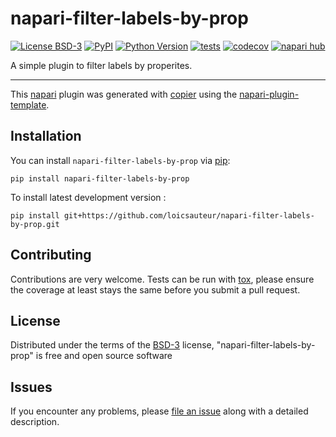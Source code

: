 # napari-filter-labels-by-prop

[![License BSD-3](https://img.shields.io/pypi/l/napari-filter-labels-by-prop.svg?color=green)](https://github.com/loicsauteur/napari-filter-labels-by-prop/raw/main/LICENSE)
[![PyPI](https://img.shields.io/pypi/v/napari-filter-labels-by-prop.svg?color=green)](https://pypi.org/project/napari-filter-labels-by-prop)
[![Python Version](https://img.shields.io/pypi/pyversions/napari-filter-labels-by-prop.svg?color=green)](https://python.org)
[![tests](https://github.com/loicsauteur/napari-filter-labels-by-prop/workflows/tests/badge.svg)](https://github.com/loicsauteur/napari-filter-labels-by-prop/actions)
[![codecov](https://codecov.io/gh/loicsauteur/napari-filter-labels-by-prop/branch/main/graph/badge.svg)](https://codecov.io/gh/loicsauteur/napari-filter-labels-by-prop)
[![napari hub](https://img.shields.io/endpoint?url=https://api.napari-hub.org/shields/napari-filter-labels-by-prop)](https://napari-hub.org/plugins/napari-filter-labels-by-prop)

A simple plugin to filter labels by properites.

----------------------------------

This [napari] plugin was generated with [copier] using the [napari-plugin-template].

<!--
Don't miss the full getting started guide to set up your new package:
https://github.com/napari/napari-plugin-template#getting-started

and review the napari docs for plugin developers:
https://napari.org/stable/plugins/index.html
-->

## Installation

You can install `napari-filter-labels-by-prop` via [pip]:

    pip install napari-filter-labels-by-prop



To install latest development version :

    pip install git+https://github.com/loicsauteur/napari-filter-labels-by-prop.git


## Contributing

Contributions are very welcome. Tests can be run with [tox], please ensure
the coverage at least stays the same before you submit a pull request.

## License

Distributed under the terms of the [BSD-3] license,
"napari-filter-labels-by-prop" is free and open source software

## Issues

If you encounter any problems, please [file an issue] along with a detailed description.

[napari]: https://github.com/napari/napari
[copier]: https://copier.readthedocs.io/en/stable/
[@napari]: https://github.com/napari
[MIT]: http://opensource.org/licenses/MIT
[BSD-3]: http://opensource.org/licenses/BSD-3-Clause
[GNU GPL v3.0]: http://www.gnu.org/licenses/gpl-3.0.txt
[GNU LGPL v3.0]: http://www.gnu.org/licenses/lgpl-3.0.txt
[Apache Software License 2.0]: http://www.apache.org/licenses/LICENSE-2.0
[Mozilla Public License 2.0]: https://www.mozilla.org/media/MPL/2.0/index.txt
[napari-plugin-template]: https://github.com/napari/napari-plugin-template

[file an issue]: https://github.com/loicsauteur/napari-filter-labels-by-prop/issues

[napari]: https://github.com/napari/napari
[tox]: https://tox.readthedocs.io/en/latest/
[pip]: https://pypi.org/project/pip/
[PyPI]: https://pypi.org/
